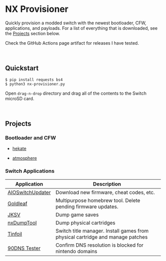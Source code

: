 # NX Provisioner

Quickly provision a modded switch with the newest bootloader, CFW, applications, and payloads. For a list of everything that is downloaded, see the [Projects](#Projects) section below.

Check the GitHub Actions page artifact for releases I have tested.

<br>

## Quickstart
```
$ pip install requests bs4
$ python3 nx-provisioner.py
```

Open `drag-n-drop` directory and drag all of the contents to the Switch microSD card.

<br>

## Projects

### Bootloader and CFW

- [hekate](https://github.com/CTCaer/hekate)

- [atmosphere](https://github.com/Atmosphere-NX/Atmosphere)


### Switch Applications

| Application | Description |
|-------------|-------------|
| [AIOSwitchUpdater](https://github.com/HamletDuFromage/aio-switch-updater) | Download new firmware, cheat codes, etc. |
| [Goldleaf](https://github.com/XorTroll/Goldleaf) | Multipurpose homebrew tool. Delete pending firmware updates. |
| [JKSV](https://github.com/J-D-K/JKSV) | Dump game saves |
| [nxDumpTool](https://github.com/DarkMatterCore/nxdumptool) | Dump physical cartridges |
| [Tinfoil](https://github.com/tiliarou/tinfoil-1) | Switch title manager. Install games from physical cartridge and manage patches |
| [90DNS Tester](https://github.com/meganukebmp/Switch_90DNS_tester) | Confirm DNS resolution is blocked for nintendo domains |
